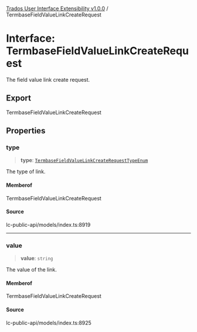 [Trados User Interface Extensibility v1.0.0](../wiki/globals) / TermbaseFieldValueLinkCreateRequest

# Interface: TermbaseFieldValueLinkCreateRequest

The field value link create request.

## Export

TermbaseFieldValueLinkCreateRequest

## Properties

### type

> **type**: [`TermbaseFieldValueLinkCreateRequestTypeEnum`](../wiki/Type.TermbaseFieldValueLinkCreateRequestTypeEnum)

The type of link.

#### Memberof

TermbaseFieldValueLinkCreateRequest

#### Source

lc-public-api/models/index.ts:8919

***

### value

> **value**: `string`

The value of the link.

#### Memberof

TermbaseFieldValueLinkCreateRequest

#### Source

lc-public-api/models/index.ts:8925
